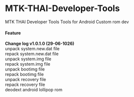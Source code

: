 # MTK-THAI-Developer-Tools
MTK THAI Developer Tools Tools for Android Custom rom dev
<h4>
Feature
</h4>
<b>Change log v1.0.1.0 (29-06-1026)</b><br>
unpack system.new.dat file<br>
repack system.new.dat file <br>
unpack system.img file <br>
repack system.img file <br>
unpack bootimg file <br>
repack bootimg file <br>
unpack recovery file <br>
repack recovery file <br>
deodext android lollipop rom<br>
